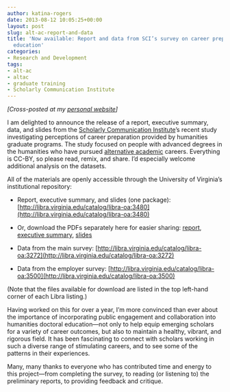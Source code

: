 ```yaml
---
author: katina-rogers
date: 2013-08-12 10:05:25+00:00
layout: post
slug: alt-ac-report-and-data
title: 'Now available: Report and data from SCI’s survey on career prep and graduate
  education'
categories:
- Research and Development
tags:
- alt-ac
- altac
- graduate training
- Scholarly Communication Institute
---
```


_[Cross-posted at my [personal website](http://wp.me/p2CaGd-jz)]_

I am delighted to announce the release of a report, executive summary, data, and slides from the [Scholarly Communication Institute](http://uvasci.org)’s recent study investigating perceptions of career preparation provided by humanities graduate programs. The study focused on people with advanced degrees in the humanities who have pursued [alternative academic](http://mediacommons.futureofthebook.org/alt-ac/) careers. Everything is CC-BY, so please read, remix, and share. I’d especially welcome additional analysis on the datasets.

All of the materials are openly accessible through the University of Virginia’s institutional repository:



	
  * Report, executive summary, and slides (one package): [http://libra.virginia.edu/catalog/libra-oa:3480](http://libra.virginia.edu/catalog/libra-oa:3480)

	
  * Or, download the PDFs separately here for easier sharing: [report](http://katinarogers.com/wp-content/uploads/2013/08/Rogers_SCI_Survey_Report_09AUG13.pdf), [executive summary](http://katinarogers.com/wp-content/uploads/2013/08/Rogers_SCI_Survey_Executive-summary_09AUG13.pdf), [slides](http://katinarogers.com/wp-content/uploads/2013/08/Rogers_SCI_HumanitiesUnbound_charts-and-recs_09AUG13.pdf)

	
  * Data from the main survey: [http://libra.virginia.edu/catalog/libra-oa:3272](http://libra.virginia.edu/catalog/libra-oa:3272)

	
  * Data from the employer survey: [http://libra.virginia.edu/catalog/libra-oa:3500](http://libra.virginia.edu/catalog/libra-oa:3500)



(Note that the files available for download are listed in the top left-hand corner of each Libra listing.)

Having worked on this for over a year, I’m more convinced than ever about the importance of incorporating public engagement and collaboration into humanities doctoral education—not only to help equip emerging scholars for a variety of career outcomes, but also to maintain a healthy, vibrant, and rigorous field. It has been fascinating to connect with scholars working in such a diverse range of stimulating careers, and to see some of the patterns in their experiences.

Many, many thanks to everyone who has contributed time and energy to this project—from completing the survey, to reading (or listening to) the preliminary reports, to providing feedback and critique. 
